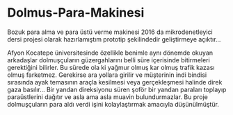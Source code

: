 # Dolmus-Para-Makinesi
Bozuk para alma ve para üstü verme makinesi
2016 da mikrodenetleyici dersi projesi olarak hazırlamıştım prototip şekilindedir geliştirmeye açıktır... 

Afyon Kocatepe üniversitesinde özellikle benimle aynı dönemde okuyan arkadaşlar
dolmuşçuların güzergahlarını belli süre içerisinde bitirmeleri gerektiğini bilirler.
Bu sürede ola ki yağmur olmuş kar olmuş trafik kazası olmuş farketmez. Gerekirse ara yollara girilir ve
müşterinin indi bindisi sırasında ayak temasının araçla kesilmesi veya gerçekleşmesi halinde direk gaza basılır...
Bir yandan direksiyonu süren şoför bir yandan paraları toplayıp paraüstlerini dağıtır ve asla ama asla muavin bulundurmazlar. 
Bu proje dolmuşçuların para aldı verdi işini kolaylaştırmak amacıyla düşünülmüştür.
